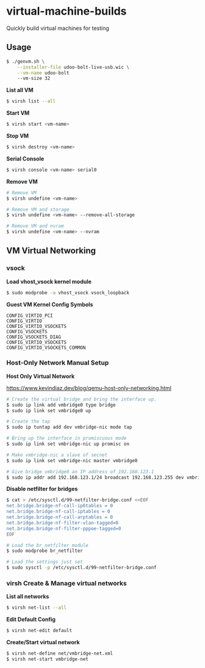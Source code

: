 # virtual-machine-builds

Quickly build virtual machines for testing

## Usage

```bash
$ ./genvm.sh \
    --installer-file udoo-bolt-live-usb.wic \
    --vm-name udoo-bolt
    --vm-size 32
```

**List all VM**

```bash
$ virsh list --all
```

**Start VM**

```bash
$ virsh start <vm-name>
```

**Stop VM**

```bash
$ virsh destroy <vm-name>
```

**Serial Console**

```bash
$ virsh console <vm-name> serial0
```

**Remove VM**

```bash
# Remove VM
$ virsh undefine <vm-name>

# Remove VM and storage
$ virsh undefine <vm-name> --remove-all-storage

# Remove VM and nvram
$ virsh undefine <vm-name> --nvram
```

## VM Virtual Networking

### vsock

**Load vhost_vsock kernel module**

```bash
$ sudo modprobe -a vhost_vsock vsock_loopback
```

**Guest VM Kernel Config Symbols**

```
CONFIG_VIRTIO_PCI
CONFIG_VIRTIO
CONFIG_VIRTIO_VSOCKETS
CONFIG_VSOCKETS
CONFIG_VSOCKETS_DIAG
CONFIG_VIRTIO_VSOCKETS
CONFIG_VIRTIO_VSOCKETS_COMMON
```

### Host-Only Network Manual Setup

**Host Only Virtual Network**

https://www.kevindiaz.dev/blog/qemu-host-only-networking.html

```bash
# Create the virtual bridge and bring the interface up.
$ sudo ip link add vmbridge0 type bridge
$ sudo ip link set vmbridge0 up

# Create the tap
$ sudo ip tuntap add dev vmbridge-nic mode tap

# Bring up the interface in promiscuous mode
$ sudo ip link set vmbridge-nic up promisc on

# Make vmbridge-nic a slave of secnet
$ sudo ip link set vmbridge-nic master vmbridge0

# Give bridge vmbridge0 an IP address of 192.168.123.1
$ sudo ip addr add 192.168.123.1/24 broadcast 192.168.123.255 dev vmbridge0
```

**Disable netfilter for bridges**

```bash
$ cat > /etc/sysctl.d/99-netfilter-bridge.conf <<EOF
net.bridge.bridge-nf-call-ip6tables = 0
net.bridge.bridge-nf-call-iptables = 0
net.bridge.bridge-nf-call-arptables = 0
net.bridge.bridge-nf-filter-vlan-tagged=0
net.bridge.bridge-nf-filter-pppoe-tagged=0
EOF

# Load the br_netfilter module
$ sudo modprobe br_netfilter

# Load the settings just set
$ sudo sysctl -p /etc/sysctl.d/99-netfilter-bridge.conf
```

### virsh Create & Manage virtual networks

**List all networks**

```bash
$ virsh net-list --all
```

**Edit Default Config**

```bash
$ virsh net-edit default
```

**Create/Start virtual network**

```bash
$ virsh net-define net/vmbridge-net.xml
$ virsh net-start vmbridge-net
```
